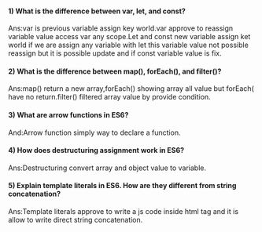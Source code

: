 #### 1) What is the difference between var, let, and const?

Ans:var is previous variable assign key world.var approve to reassign variable value access var any scope.Let and const new variable assign ket world if we are assign any variable with let this variable value not possible reassign but it is possible update and if const variable value is fix.

#### 2) What is the difference between map(), forEach(), and filter()?

Ans:map() return a new array,forEach() showing array all value but forEach( have no return.filter() filtered array value by provide condition.

#### 3) What are arrow functions in ES6?

And:Arrow function simply way to declare a function.

#### 4) How does destructuring assignment work in ES6?

Ans:Destructuring convert array and object value to variable.

#### 5) Explain template literals in ES6. How are they different from string concatenation?

Ans:Template literals approve to write a js code inside html tag and it is allow to write direct string concatenation.
